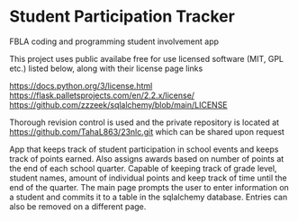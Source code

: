 # Student Participation Tracker
FBLA coding and programming student involvement app


This project uses public availabe free for use licensed software (MIT, GPL etc.) listed below, along with their license page links

https://docs.python.org/3/license.html
https://flask.palletsprojects.com/en/2.2.x/license/
https://github.com/zzzeek/sqlalchemy/blob/main/LICENSE

Thorough revision control is used and the private repository is located at
https://github.com/TahaL863/23nlc.git
which can be shared upon request

App that keeps track of student participation in school events and keeps track of points earned. 
Also assigns awards based on number of points at the end of each school quarter.
Capable of keeping track of grade level, student names, amount of individual points and keep track 
of time until the end of the quarter. The main page prompts the user to enter 
information on a student and commits it to a table in the sqlalchemy database. 
Entries can also be removed on a different page.
